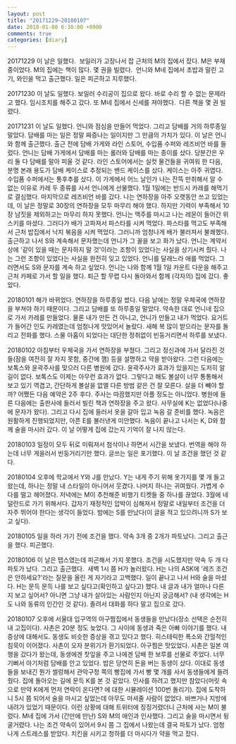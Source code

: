 ```yaml
---
layout: post
title: "20171229~20180107"
date: 2018-01-08 6:30:00 +0900
comments: true 
categories: [diary] 
---
```

20171229
이 날은 일했다. 
보일러가 고장나서 잡 근처의 M의 집에서 잤다. M은 부재 중이었다. M의 집에는 책이 많다. 몇 권을 빌렸다. 
언니와 M네 집에서 초밥과 말린 고기, 와인을 먹고 출근했다. 일은 피곤하고 지루했다.

20171230
이 날도 일했다. 보일러 수리공이 집으로 왔다. 바로 수리 할 수 없는 문제라고 했다. 임시조치를 해주고 갔다. 또 M네 집에서 신세를 져야했다. 
다른 책을 몇 권 빌렸다. 

20171231
이 날도 일했다. 언니와 점심을 만들어 먹었다. 그리고 담배를 거의 하루종일 말았다. 담배를 마는 일은 정말 짜증나는 일이지만 그 만큼의 가치가 있다. 이 날은 언니와 함께 출근했다. 출근 전에 담배 가게와 라인 스토어, 수입품 수퍼와 레즈비언 바를 들렀다. 언니는 담배 가게에서 담배를 마는 롤러와 담배를 마는 종이를 샀다. 당분간은 우리 둘 다 담배를 말아 피울 것 같다. 라인 스토어에서는 실컷 물건들을 귀여워 한 다음, 분명 본래 용도가 담배 케이스로 추정되는 밴드 케이스를 샀다. 케이스는 아주 귀엽다. 수입품 수퍼에서는 통후추를 샀다. 이 가게에서 어느 날인가 나는 잔뜩 만취해서 알 수 없는 이유로 카레 두 종류를 사서 언니에게 선물했다. 1월 1일에는 반드시 카레를 해먹기로 결심했다. 마지막으로 레즈비언 바를 갔다. 나는 연하장을 아주 오랫동안 쓰고 있었는데, 이 날은 정말로 30장의 연하장을 모두 마무리 해야 했다. 하지만 기력이 부족해서 10장 남짓을 제외하고는 마무리 하지 못했다. 언니는 맥주를 마시고 나는 레몬이 들어간 위스키를 마셨다. 그러다가 배가 고파져서 파스타를 시켜 먹었다. 파스타를 먹고도 부족해서 근처 밥집에서 낙지 볶음을 시켜 먹었다. 그러니까 엄청나게 배가 불러져서 불쾌했다. 출근하고 나서 S와 계속해서 문자했는데 언니가 그 꼴을 보고 화가 났다. 언니는 계약서 상에 '같이 있을 때는 문자하지 말 것'이라는 조항이 있었다는 사실을 상기시켜 줬다. 나는 그런 조항이 있었다는 사실을 완전히 잊고 있었다. 언니를 달래느라 애를 먹었다. 그러면서도 S와 문자를 계속 하고 싶었다. 언니는 나와 함께 1월 1일 카운트 다운을 해주고 근처 카페로 가서 할 일을 했다. 퇴근 할 무렵 다시 돌아와서 함께 (각자의) 집에 갔다. 좋았다.

20180101
해가 바뀌었다. 연하장을 하루종일 썼다. 다음 날에는 정말 우체국에 연하장을 부쳐야 하기 때문이다. 그리고 담배를 또 하루종일 말았다. 약속한 대로 언니네 집으로 가서 카레를 만들었다. 물론 내가 만든 건 아니고, 언니가 만들고 내가 먹었다. 요거트가 들어간 인도 카레였는데 엄청나게 맛있어서 놀랐다. 새해 복 많이 받으라는 문자를 돌리고 전화를 했다. 스물 아홉이 되었다는 대단한 정취없이 빈둥거리면서 하루를 보냈다. 

20180102
아침부터 우체국을 가서 연하장을 부쳤다. 그리고 정신과에 가서 달라진 것들(잠을 여전히 잘 자지 못함, 중간에 깸) 등을 설명하고 약을 받아왔다. 그런 다음에는 보톡스와 윤곽주사를 맞으러 다른 병원에 갔다. 윤곽주사가 효과가 있을지는 도저히 알 길이 없다. 보톡스도 이제는 아무런 효과가 없다. 그렇다고 해도 볼살이 너무 통통해서 보고 있기 역겹고, 간단하게 볼살을 없앨 다른 방법 같은 건 잘 모른다. 살을 더 빼야 할까? 어쨌든 다음 예약은 2주 후다. 주사는 따끔했지만 아플 정도는 아니었다. 병원에 들른 다음에는 출판사에 들러서 빌린 책과 연하장을 주고 왔다. 사무실에 K는 없었다(나중에 문자가 왔다). 그리고 다시 집에 들러서 옷을 갈아 입고 녹음 갈 준비를 했다. 녹음은 원활하게 진행되었지만, 아픈 E를 불러낸게 미안했다. 녹음이 끝나고 나서는 K, D와 함께 술을 마시러 갔다. 이 날 어떻게 집에 갔는지 기억이 잘 나지 않는다. 

20180103
일정이 모두 뒤로 미뤄져서 첨삭이나 하면서 시간을 보냈다. 번역을 해야 하는데 너무 게을러서 빈둥거리기만 했다.
글쓰는 일은 포기했다. 이 날 조건을 했던 것 같다. 

20180104
오후에 학교에서 Y와 J를 만났다. Y는 내게 주기 위해 옷가지를 몇 개 들고 왔는데, 하나는 정말 내 스타일이 아니어서 웃겼다. 나머지 하나는 귀여웠다. 가볍게 수다를 떨고 헤어졌다. 저녁에는 M이 추천해준 비행기 티켓들 중 하나를 끊었다. 3월에 네덜란드로 가기 위해서다. 갑자기 재정적인 압박이 심해져서 정말로 내일부터 조건을 더 자주 뛰어야 한다는 생각이 들었다. 밤에는 S를 만났다(이 글을 적고 있으려니까 S가 보고 싶다).

20180105
일을 하러 가기 전에 조건을 했다. 약속 3개 중 2개가 파토났다. 그리고 출근을 했다. 피곤했다. 

20180106
이 날은 텝스였는데 피곤해서 가지 못했다. 조건을 시도했지만 약속 두 개 다 파토가 났다. 그리고 출근했다. 
새벽 1시 쯤 H가 놀러왔다. H는 나의 ASK에 '레즈 조건은 안하세요?'라는 질문을 올린 게 자기라고 고백했다. 일이 끝나고 나서 H와 술을 마셨다. H는 문득 문득 나를 보고 싶다고(확인하고 싶다고) 했다. 내 글과 내가 얼마나 다른지 보고 싶어서? 아니면 그냥 내가 살아있는 사람인지 아닌지 궁금해서? (내 생각에는 H도 나와 동류의 인간인 것 같다). 졸려서 대화를 하다 말고 집으로 갔다. 

20180107
오후에 서울대 입구역의 아구찜집에서 동생들을 만났다(장소 선택은 순전히 내 고집이다). 사촌은 20분 정도 늦었다. 그 사이에 동생과 죽은 아빠 이야기를 했다. 내 증상에 대해서도. 동생도 비슷한 증상을 겪고 있다고 했다. 히스테릭한 폭소와 간헐적인 침묵이 이어졌다. 사촌이 오자 분위기가 환기되었다. 아구찜은 맛있었다. 사촌은 일본 여행을 갔다가 왔는데, 동생에겐 찻잎을 주고 나에겐 담배 한 보루를 선물로 주었다. 너무 기뻐서 아기처럼 담배를 안고 있었다. 밥은 당연히 돈을 버는 동생이 샀다. 이대로 동생들을 보내긴 뭔가 썰렁해서 관악구청 쪽의 빵집에 가서 빵 몇 개를 사서 동생들에게 들려줬다. 집에 돌아오는 길에 문득 K를 본 것 같았다. 인사를 하려고 했지만 참았다(머릿 속으로 만약 K에게 먼저 연락이 온다면? 에 대한 시뮬레이션 100번 돌리기). 집에 도착하니 5시 쯤 되어서 술을 마시고 싶었는데 아무도 마셔줄 사람이 없었다. 바쁘거나 지방에 내려가 있었기 때문이다. 이런 상황에 대해 트위터에 징징거렸더니 근처에 사는 M이 불렀다. M네 집에 가서 (간만에 만난) S와 M의 애인과 인사했다. 그리고 술을 마시면서 뒹굴거렸다. 나는 조건 약속이 있어서 9시 쯤 그 집에서 나왔는데 결국 파토가 났다. 엄청나게 스트레스를 받았다. 치킨을 시키고 청하를 더 마시다가 약을 먹고 잤다. 

